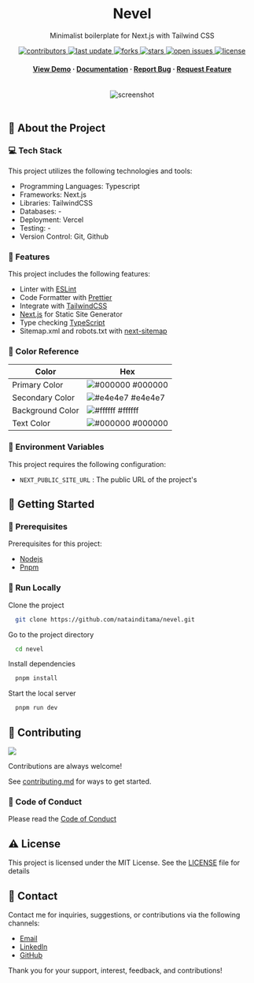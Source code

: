 <div align="center">

  <h1>Nevel</h1>  
  <p>
    Minimalist boilerplate for Next.js with Tailwind CSS 
  </p>

<!-- Badges -->
<p>
  <a href="https://github.com/natainditama/nevel/graphs/contributors">
    <img src="https://img.shields.io/github/contributors/natainditama/nevel" alt="contributors" />
  </a>
  <a href="">
    <img src="https://img.shields.io/github/last-commit/natainditama/nevel" alt="last update" />
  </a>
  <a href="https://github.com/natainditama/nevel/network/members">
    <img src="https://img.shields.io/github/forks/natainditama/nevel" alt="forks" />
  </a>
  <a href="https://github.com/natainditama/nevel/stargazers">
    <img src="https://img.shields.io/github/stars/natainditama/nevel" alt="stars" />
  </a>
  <a href="https://github.com/natainditama/nevel/issues/">
    <img src="https://img.shields.io/github/issues/natainditama/nevel" alt="open issues" />
  </a>
  <a href="https://github.com/natainditama/nevel/blob/master/LICENSE">
    <img src="https://img.shields.io/github/license/natainditama/nevel.svg" alt="license" />
  </a>
</p>
   
<h4>
    <a href="https://github.com/natainditama/nevel/">View Demo</a>
  <span> · </span>
    <a href="https://github.com/natainditama/nevel">Documentation</a>
  <span> · </span>
    <a href="https://github.com/natainditama/nevel/issues/">Report Bug</a>
  <span> · </span>
    <a href="https://github.com/natainditama/nevel/issues/">Request Feature</a>
  </h4>
</div>

<br />  

<div align="center"> 
  <img src="https://github.com/natainditama/nevel/assets/81244669/6dda2a2e-d58f-47e1-92eb-ffafac6830e3" alt="screenshot" />
</div>

<br />  

<!-- About the Project -->
## 📝 About the Project

<!-- TechStack -->
### 💻 Tech Stack

This project utilizes the following technologies and tools:

- Programming Languages: Typescript
- Frameworks: Next.js
- Libraries: TailwindCSS
- Databases: -
- Deployment: Vercel
- Testing: -
- Version Control: Git, Github

<!-- Features -->
### 🌟 Features

This project includes the following features:

- Linter with [ESLint](https://eslint.org)
- Code Formatter with [Prettier](https://prettier.io/)
- Integrate with [TailwindCSS](https://tailwindcss.com/)
- [Next.js](https://nextjs.org) for Static Site Generator
- Type checking [TypeScript](https://www.typescriptlang.org/)
- Sitemap.xml and robots.txt with [next-sitemap](https://www.npmjs.com/package/next-sitemap)

<!-- Color Reference -->
### 🎨 Color Reference

| Color             | Hex                                                                |
| ----------------- | ------------------------------------------------------------------ |
| Primary Color | ![#000000](https://via.placeholder.com/10/000000?text=+) #000000 |
| Secondary Color | ![#e4e4e7](https://via.placeholder.com/10/e4e4e7?text=+) #e4e4e7 |
| Background Color | ![#ffffff](https://via.placeholder.com/10/ffffff?text=+) #ffffff |
| Text Color | ![#000000](https://via.placeholder.com/10/000000?text=+) #000000 |

<!-- Env Variables -->
### 🔑 Environment Variables

This project requires the following configuration:

- `NEXT_PUBLIC_SITE_URL` : The public URL of the project's

<!-- Getting Started -->
## 🚀 Getting Started

<!-- Prerequisites -->
### 🔧 Prerequisites

Prerequisites for this project:

- [Nodejs](https://nodejs.org)
- [Pnpm](https://pnpm.io)

<!-- Run Locally -->
### 🏃 Run Locally

Clone the project

```bash
  git clone https://github.com/natainditama/nevel.git
```

Go to the project directory

```bash
  cd nevel
```

Install dependencies

```bash
  pnpm install
```

Start the local server

```bash
  pnpm run dev
```

<!-- Contributing -->
## 👋 Contributing

<a href="https://github.com/natainditama/nevel/graphs/contributors">
  <img src="https://contrib.rocks/image?repo=natainditama/nevel" />
</a><br/>

Contributions are always welcome!

See [contributing.md](https://github.com/natainditama/nevel/blob/main/.github/CONTRIBUTING.md) for ways to get started.

<!-- Code of Conduct -->
### 📜 Code of Conduct

Please read the [Code of Conduct](https://github.com/natainditama/nevel/blob/main/.github/CODE_OF_CONDUCT.md)

<!-- License -->
## ⚠️ License

This project is licensed under the MIT License. See the [LICENSE](https://github.com/natainditama/nevel/blob/main/LICENSE) file for details

<!-- Contact -->
## 🤝 Contact

Contact me for inquiries, suggestions, or contributions via the following channels:

- [Email](mailto:natainditama.dev@gmail.com)
- [LinkedIn](https://www.linkedin.com/in/natainditama)
- [GitHub](https://github.com/natainditama)

Thank you for your support, interest, feedback, and contributions!
